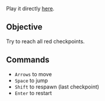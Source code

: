 
Play it directly [here](http://rawgit.com/rqndom/another-game/master/game.html).

## Objective

Try to reach all red checkpoints.

## Commands

* `Arrows` to move
* `Space` to jump
* `Shift` to respawn (last checkpoint)
* `Enter` to restart
